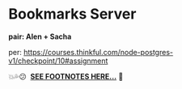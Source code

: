 # Bookmarks Server

**pair: Alen + Sacha**

per: https://courses.thinkful.com/node-postgres-v1/checkpoint/10#assignment

:boom::sweat_drops::confused:&nbsp; **[SEE FOOTNOTES HERE...](https://github.com/artificialarea/bookmarks-server/blob/master/test/app.spec.js)** :shit:
